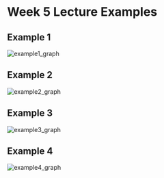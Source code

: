# Week 5 Lecture Examples
## Example 1
![example1_graph](https://github.com/darthvulpix444/MATLABExamples/assets/130919543/a5c6fc39-4101-44b1-a0b8-22ccbc93a00e)

## Example 2
![example2_graph](https://github.com/darthvulpix444/MATLABExamples/assets/130919543/ec6dc578-6d77-4074-9e96-ed36b56bb7d1)

## Example 3
![example3_graph](https://github.com/darthvulpix444/MATLABExamples/assets/130919543/fc805e68-774e-4777-acac-3a3890c59f1f)

## Example 4
![example4_graph](https://github.com/darthvulpix444/MATLABExamples/assets/130919543/107ac953-f479-4f1c-9806-169ed13ce78f)
